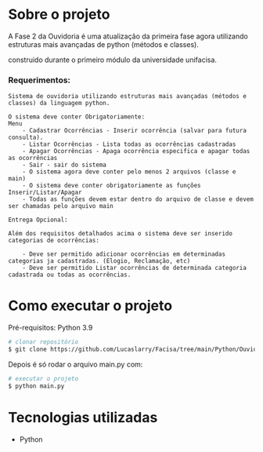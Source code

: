 # Sobre o projeto

A Fase 2 da Ouvidoria é uma atualização da primeira fase agora utilizando estruturas mais avançadas de python (métodos e classes).

construido durante o primeiro módulo da universidade unifacisa.

### Requerimentos:

    Sistema de ouvidoria utilizando estruturas mais avançadas (métodos e classes) da linguagem python.

    O sistema deve conter Obrigatoriamente:
    Menu
        - Cadastrar Ocorrências - Inserir ocorrência (salvar para futura consulta).
        - Listar Ocorrências - Lista todas as ocorrências cadastradas
        - Apagar Ocorrências - Apaga ocorrência especifica e apagar todas as ocorrências
        - Sair - sair do sistema
        - O sistema agora deve conter pelo menos 2 arquivos (classe e main)
        - O sistema deve conter obrigatoriamente as funções Inserir/Listar/Apagar
        - Todas as funções devem estar dentro do arquivo de classe e devem ser chamadas pelo arquivo main

    Entrega Opcional:

    Além dos requisitos detalhados acima o sistema deve ser inserido categorias de ocorrências:

        - Deve ser permitido adicionar ocorrências em determinadas categorias ja cadastradas. (Elogio, Reclamação, etc)
        - Deve ser permitido Listar ocorrências de determinada categoria cadastrada ou todas as ocorrências.


# Como executar o projeto

Pré-requisitos: Python 3.9
```bash
# clonar repositório
$ git clone https://github.com/Lucaslarry/Facisa/tree/main/Python/Ouvidoria%20v2.0
```
Depois é só rodar o arquivo main.py com:
```bash
# executar o projeto
$ python main.py
```
# Tecnologias utilizadas
- Python

